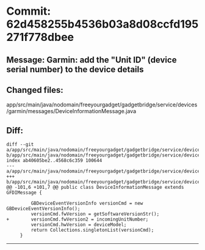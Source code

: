 # Commit: 62d458255b4536b03a8d08ccfd195271f778dbee
## Message: Garmin: add the "Unit ID" (device serial number) to the device details
## Changed files:
app/src/main/java/nodomain/freeyourgadget/gadgetbridge/service/devices/garmin/messages/DeviceInformationMessage.java

## Diff:
```
diff --git a/app/src/main/java/nodomain/freeyourgadget/gadgetbridge/service/devices/garmin/messages/DeviceInformationMessage.java b/app/src/main/java/nodomain/freeyourgadget/gadgetbridge/service/devices/garmin/messages/DeviceInformationMessage.java
index ab40605be2..4568c6c359 100644
--- a/app/src/main/java/nodomain/freeyourgadget/gadgetbridge/service/devices/garmin/messages/DeviceInformationMessage.java
+++ b/app/src/main/java/nodomain/freeyourgadget/gadgetbridge/service/devices/garmin/messages/DeviceInformationMessage.java
@@ -101,6 +101,7 @@ public class DeviceInformationMessage extends GFDIMessage {
 
         GBDeviceEventVersionInfo versionCmd = new GBDeviceEventVersionInfo();
         versionCmd.fwVersion = getSoftwareVersionStr();
+        versionCmd.fwVersion2 = incomingUnitNumber;
         versionCmd.hwVersion = deviceModel;
         return Collections.singletonList(versionCmd);
     }
```
-----------------------------------
